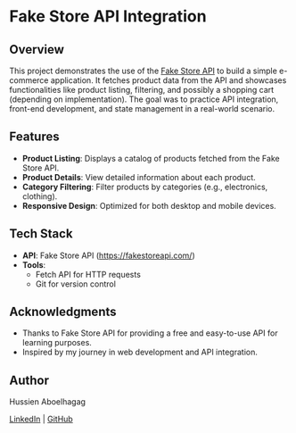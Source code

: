 # Fake Store API Integration

## Overview
This project demonstrates the use of the [Fake Store API](https://fakestoreapi.com/) to build a simple e-commerce application. It fetches product data from the API and showcases functionalities like product listing, filtering, and possibly a shopping cart (depending on implementation). The goal was to practice API integration, front-end development, and state management in a real-world scenario.

## Features
- **Product Listing**: Displays a catalog of products fetched from the Fake Store API.
- **Product Details**: View detailed information about each product.
- **Category Filtering**: Filter products by categories (e.g., electronics, clothing).
- **Responsive Design**: Optimized for both desktop and mobile devices.

## Tech Stack
- **API**: Fake Store API (https://fakestoreapi.com/)
- **Tools**: 
  - Fetch API for HTTP requests
  - Git for version control

## Acknowledgments
- Thanks to Fake Store API for providing a free and easy-to-use API for learning purposes.
- Inspired by my journey in web development and API integration.

## Author
Hussien Aboelhagag

<a href="https://www.linkedin.com/in/hussien-el-ziat"> LinkedIn</a> | <a href="https://github.com/Hussien-Aboelhagag">GitHub</a>
